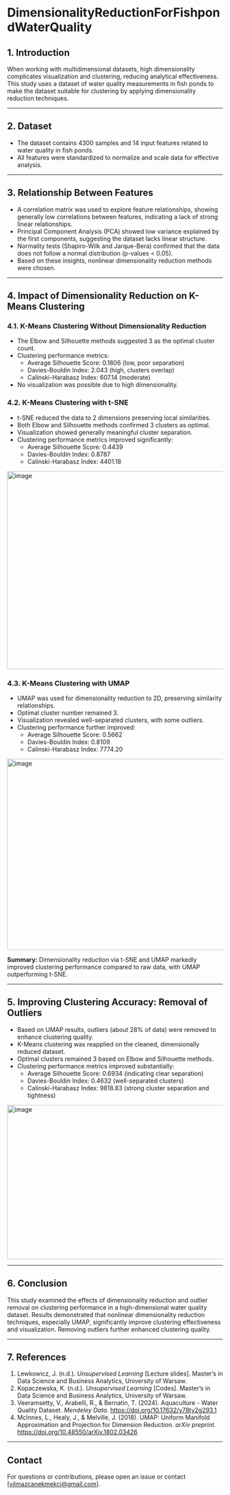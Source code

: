 # DimensionalityReductionForFishpondWaterQuality

## 1. Introduction  
When working with multidimensional datasets, high dimensionality complicates visualization and clustering, reducing analytical effectiveness. This study uses a dataset of water quality measurements in fish ponds to make the dataset suitable for clustering by applying dimensionality reduction techniques.

---

## 2. Dataset  
- The dataset contains 4300 samples and 14 input features related to water quality in fish ponds.    
- All features were standardized to normalize and scale data for effective analysis.

---

## 3. Relationship Between Features  
- A correlation matrix was used to explore feature relationships, showing generally low correlations between features, indicating a lack of strong linear relationships.  
- Principal Component Analysis (PCA) showed low variance explained by the first components, suggesting the dataset lacks linear structure.  
- Normality tests (Shapiro-Wilk and Jarque-Bera) confirmed that the data does not follow a normal distribution (p-values < 0.05).  
- Based on these insights, nonlinear dimensionality reduction methods were chosen.

---

## 4. Impact of Dimensionality Reduction on K-Means Clustering

### 4.1. K-Means Clustering Without Dimensionality Reduction  
- The Elbow and Silhouette methods suggested 3 as the optimal cluster count.  
- Clustering performance metrics:  
  - Average Silhouette Score: 0.1806 (low, poor separation)  
  - Davies-Bouldin Index: 2.043 (high, clusters overlap)  
  - Calinski-Harabasz Index: 607.14 (moderate)  
- No visualization was possible due to high dimensionality.

### 4.2. K-Means Clustering with t-SNE  
- t-SNE reduced the data to 2 dimensions preserving local similarities.  
- Both Elbow and Silhouette methods confirmed 3 clusters as optimal.  
- Visualization showed generally meaningful cluster separation.  
- Clustering performance metrics improved significantly:  
  - Average Silhouette Score: 0.4439  
  - Davies-Bouldin Index: 0.8787  
  - Calinski-Harabasz Index: 4401.18
 
<img width="665" height="461" alt="image" src="https://github.com/user-attachments/assets/dbfb8709-4c0e-403f-9d59-b57d7774356e" />


### 4.3. K-Means Clustering with UMAP  
- UMAP was used for dimensionality reduction to 2D, preserving similarity relationships.  
- Optimal cluster number remained 3.  
- Visualization revealed well-separated clusters, with some outliers.  
- Clustering performance further improved:  
  - Average Silhouette Score: 0.5662  
  - Davies-Bouldin Index: 0.8109  
  - Calinski-Harabasz Index: 7774.20

<img width="614" height="445" alt="image" src="https://github.com/user-attachments/assets/a8fdb5e7-6bf5-43fb-8043-3dc938aea755" />


**Summary:** Dimensionality reduction via t-SNE and UMAP markedly improved clustering performance compared to raw data, with UMAP outperforming t-SNE.

---

## 5. Improving Clustering Accuracy: Removal of Outliers  
- Based on UMAP results, outliers (about 28% of data) were removed to enhance clustering quality.  
- K-Means clustering was reapplied on the cleaned, dimensionally reduced dataset.  
- Optimal clusters remained 3 based on Elbow and Silhouette methods.  
- Clustering performance metrics improved substantially:  
  - Average Silhouette Score: 0.6934 (indicating clear separation)  
  - Davies-Bouldin Index: 0.4632 (well-separated clusters)  
  - Calinski-Harabasz Index: 9818.83 (strong cluster separation and tightness)
 
<img width="569" height="359" alt="image" src="https://github.com/user-attachments/assets/f516fb2d-7c53-4056-ad4e-16760ef43aa4" />

---

## 6. Conclusion  
This study examined the effects of dimensionality reduction and outlier removal on clustering performance in a high-dimensional water quality dataset. Results demonstrated that nonlinear dimensionality reduction techniques, especially UMAP, significantly improve clustering effectiveness and visualization. Removing outliers further enhanced clustering quality.

---

## 7. References  
1. Lewkowicz, J. (n.d.). *Unsupervised Learning* [Lecture slides]. Master’s in Data Science and Business Analytics, University of Warsaw.  
2. Kopaczewska, K. (n.d.). *Unsupervised Learning* [Codes]. Master’s in Data Science and Business Analytics, University of Warsaw.  
3. Veeramsetty, V., Arabelli, R., & Bernatin, T. (2024). Aquaculture - Water Quality Dataset. *Mendeley Data*. https://doi.org/10.17632/y78ty2g293.1  
4. McInnes, L., Healy, J., & Melville, J. (2018). UMAP: Uniform Manifold Approximation and Projection for Dimension Reduction. *arXiv preprint*. https://doi.org/10.48550/arXiv.1802.03426  

---

## Contact  
For questions or contributions, please open an issue or contact [yilmazcanekmekci@gmail.com].
